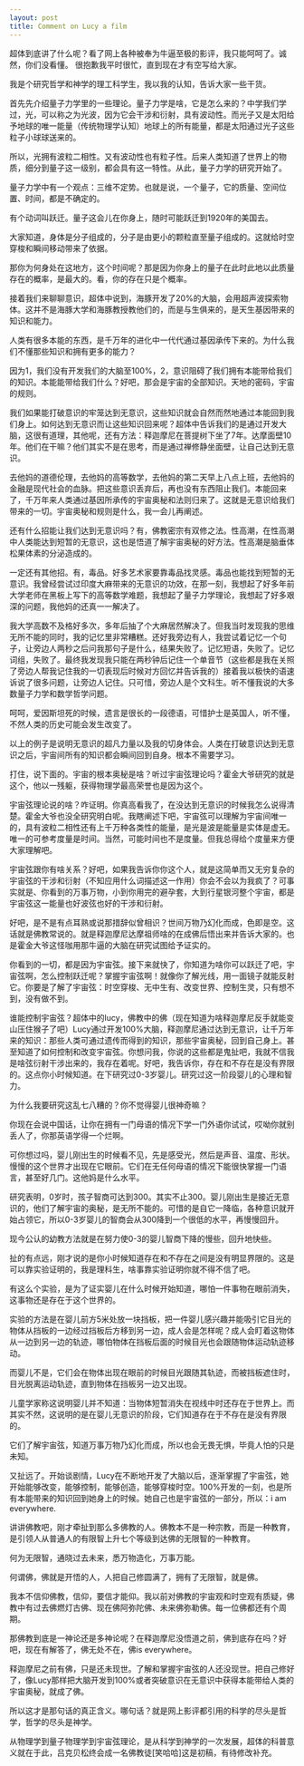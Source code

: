 ```yaml
---
layout: post
title: Comment on Lucy a film
---
```


超体到底讲了什么呢？看了网上各种被奉为牛逼至极的影评，我只能呵呵了。诚然，你们没看懂。
很抱歉我平时很忙，直到现在才有空写给大家。

我是个研究哲学和神学的理工科学生，我以我的认知，告诉大家一些干货。

首先先介绍量子力学里的一些理论。量子力学是啥，它是怎么来的？中学我们学过，光，可以称之为光波，因为它会干涉和衍射，具有波动性。而光子又是太阳给予地球的唯一能量（传统物理学认知）地球上的所有能量，都是太阳通过光子这些粒子小球球送来的。

所以，光拥有波粒二相性。又有波动性也有粒子性。后来人类知道了世界上的物质，细分到量子这一级别，都会具有这一特性。从此，量子力学的研究开始了。

量子力学中有一个观点：三维不定势。也就是说，一个量子，它的质量、空间位置、时间，都是不确定的。

有个动词叫跃迁。量子这会儿在你身上，随时可能跃迁到1920年的美国去。

大家知道，身体是分子组成的，分子是由更小的颗粒直至量子组成的。这就给时空穿梭和瞬间移动带来了依据。

那你为何身处在这地方，这个时间呢？那是因为你身上的量子在此时此地以此质量存在的概率，是最大的。看，你的存在只是个概率。

接着我们来聊聊意识，超体中说到，海豚开发了20%的大脑，会用超声波探索物体。这并不是海豚大学和海豚教授教他们的，而是与生俱来的，是天生基因带来的知识和能力。

人类有很多本能的东西，是千万年的进化中一代代通过基因承传下来的。为什么我们不懂那些知识和拥有更多的能力？

因为1，我们没有开发我们的大脑至100%，2，意识阻碍了我们拥有本能带给我们的知识。本能能带给我们什么？好吧，那会是宇宙的全部知识。天地的密码，宇宙的规则。

我们如果能打破意识的牢笼达到无意识，这些知识就会自然而然地通过本能回到我们身上。如何达到无意识而让这些知识回来呢？超体中告诉我们的是通过开发大脑，这很有道理，其他呢，还有方法：释迦摩尼在菩提树下坐了7年。达摩面壁10年。他们在干嘛？他们其实不是在思考，而是通过禅修静坐面壁，让自己达到无意识。

去他妈的道德伦理，去他妈的高等数学，去他妈的第二天早上八点上班，去他妈的金融是现代社会的血脉。把这些意识丢弃后，再也没有东西阻止我们。本能回来了，千万年来人类通过基因所承传的宇宙奥秘和法则归来了。这就是无意识给我们带来的一切。宇宙奥秘和规则是什么，我一会儿再阐述。

还有什么招能让我们达到无意识吗？有，佛教密宗有双修之法。性高潮，在性高潮中人类能达到短暂的无意识，这也是悟道了解宇宙奥秘的好方法。性高潮是脑垂体松果体素的分泌造成的。

一定还有其他招。有，毒品。好多艺术家要靠毒品找灵感。毒品也能找到短暂的无意识。我曾经尝试过印度大麻带来的无意识的功效，在那一刻，我想起了好多年前大学老师在黑板上写下的高等数学难题，我想起了量子力学理论，我想起了好多艰深的问题，我他妈的还真一一解决了。

我大学高数不及格好多次，多年后抽了个大麻居然解决了。但我当时发现我的思维无所不能的同时，我的记忆里非常糟糕。还好我旁边有人，我尝试着记忆一个句子，让旁边人两秒之后问我那句子是什么，结果失败了。记忆短语，失败了。记忆词组，失败了。最终我发现我只能在两秒钟后记住一个单音节（这些都是我在关照了旁边人帮我记住我的一切表现后时候对方回忆并告诉我的）接着我以极快的语速诉说了很多问题，让旁边人记住。只可惜，旁边人是个文科生。听不懂我说的大多数量子力学和数学哲学问题。

呵呵，爱因斯坦死的时候，遗言是很长的一段德语，可惜护士是英国人，听不懂，不然人类的历史可能会发生改变了。

以上的例子是说明无意识的超凡力量以及我的切身体会。人类在打破意识达到无意识之后，宇宙间所有的知识都会瞬间回到自身。根本不需要学习。

打住，说下面的。宇宙的根本奥秘是啥？听过宇宙弦理论吗？霍金大爷研究的就是这个，他以一残躯，获得物理学最高荣誉也是因为这个。

宇宙弦理论说的啥？咋证明。你真高看我了，在没达到无意识的时候我怎么说得清楚。霍金大爷也没全研究明白呢。我瞎阐述下吧，宇宙弦可以理解为宇宙间唯一的，具有波粒二相性还有上千万种各类性的能量，是光是波是能量是实体是虚无。唯一的可参考度量是时间。当然，可能时间也不是度量。但我总得给个度量来方便大家理解吧。

宇宙弦跟你有啥关系？好吧，如果我告诉你你这个人，就是这简单而又无穷复杂的宇宙弦的干涉和衍射（不知应用什么词描述这一作用）你会不会以为我疯了？可事实就是、你看到的万事万物，小到你用完的避孕套，大到行星银河整个宇宙，都是宇宙弦这一能量也好波弦也好的干涉和衍射。

好吧，是不是有点耳熟或说那措辞似曾相识？世间万物乃幻化而成，色即是空。这话就是佛教常说的。就是释迦摩尼达摩祖师啥的在成佛后悟出来并告诉大家的。也是霍金大爷这怪咖用那牛逼的大脑在研究试图给予证实的。

你看到的一切，都是因为宇宙弦。接下来就快了，你知道为啥你可以跃迁了吧，宇宙弦啊，怎么控制跃迁呢？掌握宇宙弦啊！就像你了解光线，用一面镜子就能反射它。你要是了解了宇宙弦：时空穿梭、无中生有、改变世界、控制生灵，只有想不到，没有做不到。

谁能控制宇宙弦？超体中的lucy，佛教中的佛（现在知道为啥释迦摩尼反手就能变山压住猴子了吧）Lucy通过开发100%大脑，释迦摩尼通过达到无意识，让千万年来的知识：那些人类可通过遗传而得到的知识，那些宇宙奥秘，回到自己身上。甚至知道了如何控制和改变宇宙弦。你想问我，你说的这些都是鬼扯吧，我就不信我是啥弦衍射干涉出来的，我存在着呢。好吧，我告诉你，存在和不存在是没有界限的。这点你小时候知道。在下研究过0-3岁婴儿。研究过这一阶段婴儿的心理和智力。

为什么我要研究这乱七八糟的？你不觉得婴儿很神奇嘛？

你现在会说中国话，让你在拥有一门母语的情况下学一门外语你试试，哎呦你就别丢人了，你那英语学得一个烂啊。

可你想过吗，婴儿刚出生的时候看不见，先是感受光，然后是声音、温度、形状。慢慢的这个世界才出现在它眼前。它们在无任何母语的情况下能很快掌握一门语言，甚至好几门。这他妈是什么水平。

研究表明，0岁时，孩子智商可达到300。其实不止300。婴儿刚出生是接近无意识的，他们了解宇宙的奥秘，是无所不能的。可惜的是自它一降临，各种意识就开始占领它，所以0-3岁婴儿的智商会从300降到一个很低的水平，再慢慢回升。

现今公认的幼教方法就是在努力使0-3的婴儿智商下降的慢些，回升地快些。

扯的有点远，刚才说的是你小时候知道存在和不存在之间是没有明显界限的。这是可以靠实验证明的，我是理科生，啥事靠实验证明你就不得不信了吧。

有这么个实验，是为了证实婴儿在什么时候开始知道，哪怕一件事物在眼前消失，这事物还是存在于这个世界的。

实验的方法是在婴儿前方5米处放一块挡板，把一件婴儿感兴趣并能吸引它目光的物体从挡板的一边经过挡板后方移到另一边，成人会是怎样呢？成人会盯着这物体从一边到另一边的轨迹，哪怕物体在挡板后面的时候目光也会跟随物体运动轨迹移动。

而婴儿不是，它们会在物体出现在眼前的时候目光跟随其轨迹，而被挡板遮住时，目光脱离运动轨迹，直到物体在挡板另一边又出现。

儿童学家称这说明婴儿并不知道：当物体短暂消失在视线中时还存在于世界上。而其实不然，这说明的是在婴儿无意识的阶段，它们知道存在于不存在是没有界限的。

它们了解宇宙弦，知道万事万物乃幻化而成，所以也会无畏无惧，毕竟人怕的只是未知。

又扯远了。开始谈剧情，Lucy在不断地开发了大脑以后，逐渐掌握了宇宙弦，她开始能够改变，能够控制，能够创造，能够穿梭时空。100%开发的一刻，也是所有本能带来的知识回到她身上的时候。她自己也是宇宙弦的一部分，所以：i am everywhere.

讲讲佛教吧，刚才牵扯到那么多佛教的人。佛教本不是一种宗教，而是一种教育，是引领人从普通人的有限智上升七个等级到达佛的无限智的一种教育。

何为无限智，通晓过去未来，悉万物造化，万事万能。

何谓佛，佛就是开悟的人，人把自己修圆满了，拥有了无限智，就是佛。

我本不信仰佛教，信仰，要信才能仰。我以前对佛教的宇宙观和时空观有质疑，佛教中有过去佛燃灯古佛、现在佛阿弥陀佛、未来佛弥勒佛。每一位佛都还有个周期。

那佛教到底是一神论还是多神论呢？在释迦摩尼没悟道之前，佛到底存在吗？好吧，现在有解答了，佛无处不在，佛is everywhere。

释迦摩尼之前有佛，只是还未现世。了解和掌握宇宙弦的人还没现世。把自己修好了，像Lucy那样把大脑开发到100%或者突破意识在无意识中获得本能带给人类的宇宙奥秘，就成了佛。

所以这才是那句话的真正含义。哪句话？就是网上影评都引用的科学的尽头是哲学，哲学的尽头是神学。

从物理学到量子物理学到宇宙弦理论，是从科学到神学的一次发展，超体的科普意义就在于此，吕克贝松终会成一名佛教徒[笑哈哈]这是初稿，有待修改补充。

